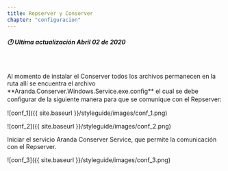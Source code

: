 ```yaml
---
title: Repserver y Conserver
chapter: "configuracion"
---
```

##### 🕐 Ultima actualización Abril 02 de 2020
<br>
<br>
Al momento de instalar el Conserver todos los archivos permanecen en la ruta <C:\Program Files (x86)\Aranda\Conserver> allí se encuentra el archivo **Aranda.Conserver.Windows.Service.exe.conﬁg** el cual se debe conﬁgurar de la siguiente manera para que se comunique con el Repserver:


![conf_1]({{ site.baseurl }}/styleguide/images/conf_1.png)


![conf_2]({{ site.baseurl }}/styleguide/images/conf_2.png)


Iniciar el servicio Aranda Conserver Service, que permite la comunicación con el Repserver.


![conf_3]({{ site.baseurl }}/styleguide/images/conf_3.png)
